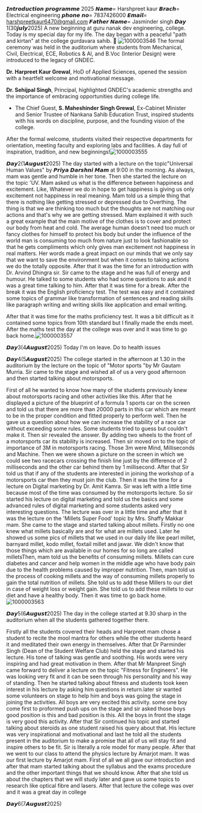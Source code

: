 𝙄𝙣𝙩𝙧𝙤𝙙𝙪𝙘𝙩𝙞𝙤𝙣 𝙥𝙧𝙤𝙜𝙧𝙖𝙢𝙢𝙚 2025
𝙉𝙖𝙢𝙚= Harshpreet kaur
𝘽𝙧𝙖𝙘𝙝= Electrical engineering
𝙥𝙝𝙤𝙣𝙚 𝙣𝙤= 7837426000
𝙀𝙢𝙖𝙞𝙡= harshpreetkaur6470@gmail.com
𝙁𝙖𝙩𝙝𝙚𝙧 𝙉𝙖𝙢𝙚= Jasminder singh 
𝘿𝙖𝙮 1(30𝙟𝙪𝙡𝙮2025) 
A new beginning at guru nanak dev engineering, college. Today is my special day for my life. The day began with a peaceful "path and kirtan" at the college gurdavara sahib. 🙏 ![1000003546](https://github.com/user-attachments/assets/ee2a0990-8cd6-410f-88c0-9d75285540ab)
The formal ceremony was held in the auditorium where students from Mechanical, Civil, Electrical, ECE, Robotics & Al, and B.Voc (Interior Design) were introduced to the legacy of GNDEC.

**Dr. Harpreet Kaur Grewal**, HoD of Applied Sciences, opened the session with a heartfelt welcome and motivational message.

**Dr. Sehijpal Singh**, Principal, highlighted GNDEC's academic strengths and the importance of embracing opportunities during college life.

* The Chief Guest, **S. Maheshinder Singh Grewal**, Ex-Cabinet Minister and Senior Trustee of Nankana Sahib Education Trust, inspired students with his words on discipline, purpose, and the founding vision of the college.

After the formal welcome, students visited their respective departments for orientation, meeting faculty and exploring labs and facilities. A day full of inspiration, tradition, and new beginnings!![1000003555](https://github.com/user-attachments/assets/865d9fc4-b988-4be3-abd7-8b2ca2f431d0)

𝘿𝙖𝙮2(1𝘼𝙪𝙜𝙪𝙨𝙩2025) 
The day started with a lecture on the topic"Universal Human Values" by 𝙋𝙧𝙞𝙮𝙖 𝘿𝙖𝙧𝙨𝙝𝙣𝙞 𝙈𝙖𝙢 at 9:00 in the morning. As always, mam was gentle and humble in her tone. Then she started the lecture on the topic 'UV. Mam asked us what is the difference between happiness and excitement. Like, Whatever we do in hope to get happiness is giving us only excitement not happiness in real meaning. Mam told us a simple thing that there is nothing like getting stressed or depressed due to Overthing. The thing is that we are thinking too much but the thoughts are not matching our actions and that's why we are getting stressed. Mam explained it with such a great example that the main motive of the clothes is to cover and protect our body from heat and cold. The average human doesn't need too much or fancy clothes for himself to protect his body but under the influence of the world man is consuming too much from nature just to look fashionable so that he gets compliments which only gives man excitement not happiness in real matters. Her words made a great impact on our minds that we only say that we want to save the environment but when it comes to taking actions we do the totally opposite. After that it was the time for an introduction with Dr. Arvind Dhingra sir. Sir came to the stage and he was full of energy and humour. He talked to some students who had some questions to ask and it was a great time talking to him. After that it was time for a break. After the break it was the English proficiency test. The test was easy and it contained some topics of grammar like transformation of sentences and reading skills like paragraph writing and writing skills like application and email writing.

After that it was time for the maths proficiency test. It was a bit difficult as it contained some topics from 10th standard but I finally made the ends meet. After the maths test the day at the college was over and it was time to go back home.![1000003557](https://github.com/user-attachments/assets/01d84b37-6de7-47a3-bd34-8781a435e9ca)

𝘿𝙖𝙮3(4𝘼𝙪𝙜𝙪𝙨𝙩2025) 
Today I'm on leave. Do to health issues

𝘿𝙖𝙮4(5𝘼𝙪𝙜𝙪𝙨𝙩2025) 
The college started in the afternoon at 1.30 in the auditorium by the lecture on the topic of "Motor sports "by Mr Gautam Murria. Sir came to the stage and wished all of us a very good afternoon and then started talking about motorsports.

First of all he wanted to know how many of the students previously knew about motorsports racing and other activities like this. After that he displayed a picture of the blueprint of a formula 1 sports car on the screen and told us that there are more than 20000 parts in this car which are meant to be in the proper condition and fitted properly to perform well. Then he gave us a question about how we can increase the stability of a race car without exceeding some rules. Some students tried to guess but couldn't make it. Then sir revealed the answer. By adding two wheels to the front of a motorsports car its stability is increased. Then sir moved on to the topic of importance of 3M in motorsports racing. Those 3m were Mind, Milliseconds and Machine. Then we were shown a picture on the screen in which we could see two racecars crossing the finish line just by the difference of 2 milliseconds and the other car behind them by 1 millisecond. After that Sir told us that if any of the students are interested in joining the workshop of a motorsports car then they must join the club. Then it was the time for a lecture on Digital marketing by Dr. Amit Kamra. Sir was left with a little time because most of the time was consumed by the motorsports lecture. So sir started his lecture on digital marketing and told us the basics and some advanced rules of digital marketing and some students asked very interesting questions. The lecture was over in a little time and after that it was the lecture on the 'Millets Super Food' topic by Mrs. Shaffy Makkar mam. She came to the stage and started talking about millets. Firstly no one knew what millets basically are and for what are millets used. Later he showed us some pics of millets that we used in our daily life like pearl millet, barnyard millet, kodo millet, foxtail millet and jawar. We didn't know that those things which are available in our homes for so long are called milletsThen, mam told us the benefits of consuming millets. Millets can cure diabetes and cancer and help women in the middle age who have body pain due to the health problems caused by improper nutrition. Then, mam told us the process of cooking millets and the way of consuming millets properly to gain the total nutrition of millets. She told us to add these Millers to our diet in case of weight loss or weight gain. She told us to add these millets to our diet and have a healthy body. Then it was time to go back home. 
![1000003563](https://github.com/user-attachments/assets/88d834a6-2bc8-448f-855d-933f88662b3a)


𝘿𝙖𝙮5(6𝘼𝙪𝙜𝙪𝙨𝙩2025) 
The day in the college started at 9.30 sharp in the auditorium when all the students gathered together there.

Firstly all the students covered their heads and Harpreet mam chose a student to recite the mool mantra for others while the other students heard it and meditated their own energy in themselves. After that Dr Parminder Singh (Dean of the Student Welfare Club) held the stage and started his lecture. His tone of talking was gentle and soothing. His words were very inspiring and had great motivation in them. After that Mr Manpreet Singh came forward to deliver a lecture on the topic "Fitness for Engineers". He was looking very fit and it can be seen through his personality and his way of standing. Then he started talking about fitness and students took keen interest in his lecture by asking him questions in return.later sir wanted some volunteers on stage to help him and boys was going the stage in joining the activities. All boys are very excited this activity. some one boy come first to proformed push ups on the stage and sir asked those boys good position is this and bad position is this. All the boys in front the stage is very good this activity. After that Sir continued his topic and started talking about steroids as one student raised his query about that. His lecture was very inspirational and motivational and last he told all the students present in the auditorium to make a promise that all of us will stay fit and inspire others to be fit. Sir is literally a role model for many people. After that we went to our class to attend the physics lecture by Amarjot mam. It was our first lecture by Amarjot mam. First of all we all gave our introduction and after that mam started talking about the syllabus and the exams procedure and the other important things that we should know. After that she told us about the chapters that we will study later and gave us some topics to research like optical fibre and lasers. After that lecture the college was over and it was a great day in college

𝘿𝙖𝙮6(7𝘼𝙪𝙜𝙪𝙨𝙩2025) 

